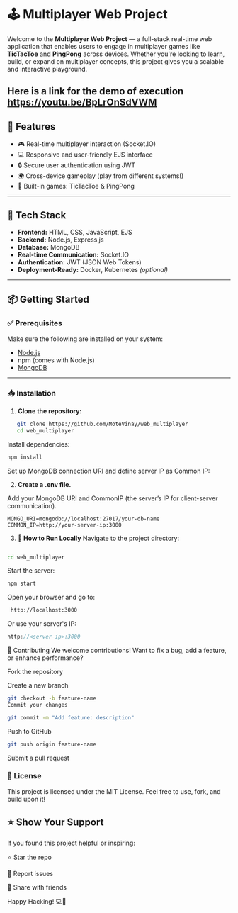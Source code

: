 # 🕹️ Multiplayer Web Project

Welcome to the **Multiplayer Web Project** — a full-stack real-time web application that enables users to engage in multiplayer games like **TicTacToe** and **PingPong** across devices. Whether you're looking to learn, build, or expand on multiplayer concepts, this project gives you a scalable and interactive playground.

Here is a link for the demo of execution https://youtu.be/BpLrOnSdVWM
---

## 🚀 Features

- 🎮 Real-time multiplayer interaction (Socket.IO)
- 💻 Responsive and user-friendly EJS interface
- 🔒 Secure user authentication using JWT
- 🌍 Cross-device gameplay (play from different systems!)
- 🧠 Built-in games: TicTacToe & PingPong

---

## 🧰 Tech Stack

- **Frontend:** HTML, CSS, JavaScript, EJS
- **Backend:** Node.js, Express.js
- **Database:** MongoDB
- **Real-time Communication:** Socket.IO
- **Authentication:** JWT (JSON Web Tokens)
- **Deployment-Ready:** Docker, Kubernetes _(optional)_

---

## 📦 Getting Started

### ✅ Prerequisites

Make sure the following are installed on your system:

- [Node.js](https://nodejs.org/)
- npm (comes with Node.js)
- [MongoDB](https://www.mongodb.com/)

---

### 📥 Installation

1. **Clone the repository:**

```bash
   git clone https://github.com/MoteVinay/web_multiplayer
   cd web_multiplayer
```

Install dependencies:

```bash
npm install
```

Set up MongoDB connection URI and define server IP as Common IP:

2. **Create a .env file.**

Add your MongoDB URI and CommonIP (the server’s IP for client-server communication).

```env
MONGO_URI=mongodb://localhost:27017/your-db-name
COMMON_IP=http://your-server-ip:3000
```

3. **🏁 How to Run Locally**
   Navigate to the project directory:

```bash

cd web_multiplayer

```

Start the server:

```bash
npm start
```

Open your browser and go to:

```bash
 http://localhost:3000
```

Or use your server's IP:

```cpp
http://<server-ip>:3000
```

🤝 Contributing
We welcome contributions! Want to fix a bug, add a feature, or enhance performance?

Fork the repository

Create a new branch

```bash
git checkout -b feature-name
Commit your changes
```

```bash
git commit -m "Add feature: description"

```

Push to GitHub

```bash
git push origin feature-name
```

Submit a pull request

### 📄 License

This project is licensed under the MIT License.
Feel free to use, fork, and build upon it!

## ⭐ Show Your Support

If you found this project helpful or inspiring:

⭐ Star the repo

🐛 Report issues

🚀 Share with friends

Happy Hacking! 💻🎯
